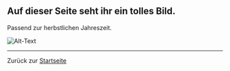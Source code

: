 ## Auf dieser Seite seht ihr ein tolles Bild.

Passend zur herbstlichen Jahreszeit.

![Alt-Text](https://cdn.pixabay.com/photo/2020/11/24/12/23/flowering-dogwood-5772385_1280.jpg)

___
Zurück zur [Startseite](README)
